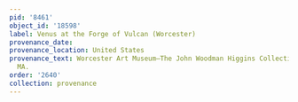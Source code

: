```yaml
---
pid: '8461'
object_id: '18598'
label: Venus at the Forge of Vulcan (Worcester)
provenance_date:
provenance_location: United States
provenance_text: Worcester Art Museum—The John Woodman Higgins Collection. Worcester,
  MA.
order: '2640'
collection: provenance
---
```


